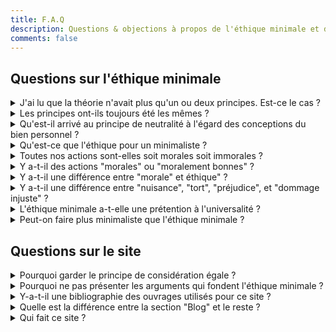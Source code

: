 ```yaml
---
title: F.A.Q
description: Questions & objections à propos de l'éthique minimale et de ce site
comments: false
---
```


<!-- template pour les nouvelles entrées :
<details id="id">
  <summary>question</summary>

  réponse
  <span>[[permalien]](#id)</span>
</details>
-->

## Questions sur l'éthique minimale
<details id="2007">
  <summary>J'ai lu que la théorie n'avait plus qu'un ou deux principes. Est-ce le cas&nbsp;?</summary>

  C'est compliqué. Ruwen Ogien a bien affirmé que son éthique se limitait au seul principe de non-nuisance. Mais en réalité, il n'a jamais abandonné le principe [d'indifférence morale du rapport à soi](page/indifference-morale-rapport-a-soi/). Par contre, il est revenu sur le principe de [considération égale](/page/egale-consideration-de-chacun). La théorie aurait donc 2 principes... Mais cela crée des problèmes.

  En 2006, Ogien explique que le principe de non-nuisance doit être complété par un principe d'assistance. C'est pourquoi il ajoute le principe de considération égale à sa théorie.

  Quelques années plus tard, il change d'avis. Ce principe d'assistance lui semble introduire un risque de paternalisme&nbsp;: il l'abandonne. La considération égale serait donc rejetée hors de l'éthique minimale.

  Problème&nbsp;: le principe de considération égale n'est pas *uniquement* un principe d'assistance. Ogien soutient que c’est un composant central que toute théorie morale doit accepter par défaut.

  La considération égale exprime "le point de vue moral". On ne peut s'en débarrasser en claquant des doigts. Or, à ma connaissance, Ogien n'a jamais expliqué en détails ce revirement théorique.

  Pour savoir pourquoi ce site conserve une présentation de l'éthique minimale en 3 principes, voir [cette entrée de la FAQ](#pcedead)

  Source&nbsp;: *La morale introuvable*, in Raison publique 2017&nbsp;/&nbsp;02, "Du minimalisme moral", p.30. <span>[[permalien]](#2007)</span>
</details>
<details id="evolution">
  <summary>Les principes ont-ils toujours été les mêmes&nbsp;?</summary>

  Non.

  Les [premières versions de l'éthique minimale](/page/formulations-ethique-minimale/) n'incluaient pas le principe d'indifférence morale du rapport à soi. Elles mobilisaient le principe de neutralité à l'égard des conceptions du bien.

  La dernière version de la théorie semble rejeter le principe de considération égale. Ogien paraît même abandonner *aussi* l'indifférence morale du rapport à soi, mais ça n'est pas vraiment le cas.

  Par ailleurs, la formulation des principes a évolué entre le début de l'éthique minimale et sa présentation détaillée dans *L'éthique aujourd'hui*.
  <span>[[permalien]](#evolution)</span>
</details>
<details id="neutre">
  <summary>Qu'est-il arrivé au principe de neutralité à l'égard des conceptions du bien personnel&nbsp;?</summary>

  Les [premières versions de l'éthique minimale](/page/formulations-ethique-minimale/) incluaient le principe de neutralité à l'égard des conceptions du bien personnel. Il n'est désormais plus central, mais il reste présent. L'éthique minimale nous demande de rester neutre au regard de ces conceptions "dans la mesure où elles ne concernent que soi-même". Une conception du bien personnel pourrait très bien inclure l'élimination physique des autres (voisins bruyants, automobilistes lents au feu rouge, etc.). L'éthique minimale n'incite alors pas à la neutralité.
  <span>[[permalien]](#neutre)</span>
</details>
<details id="defmorale">
  <summary> Qu'est-ce que l'éthique pour un minimaliste&nbsp;?</summary>

  Pour un minimaliste, l'éthique s'intéresse à la coexistence des libertés individuelles et à la coopération sociale équitable. Elle concerne les relations entre personnes non réglées par la menace et la force.

  L'éthique ne cherche pas à répondre à des questions supposées "profondes" ou "existentielles". Elle n'a pas non plus vocation à régenter tous les aspects de notre existence.

  Source : *L'éthique aujourd'hui*, Ch. 4, p. 80 et Conclusion, p. 197  
  <span>[[permalien]](#defmorale)</span>
</details>
<details id="moralimmoral">
  <summary>Toutes nos actions sont-elles soit morales soit immorales&nbsp;?</summary>

  Non. L'éthique minimale ne divise pas nos actions en "soit morales, soit immorales". Elle ne les divise pas *non plus* en "soit morales, soit immorales, soit moralement neutres".

  La séparation se fait entre les actions *immorales* (qui violent les principes de [non-nuisance](/page/principe-non-nuisance) ou d'[égale considération](/page/egale-consideration-de-chacun)) et *toutes les autres* (qui ne violent pas ces principes). Si une action n'est pas immorale, elle n'a "rien à voir" avec l'éthique.
  <span>[[permalien]](#moralimmoral)</span>
</details>
<details id="moral">
  <summary>Y a-t-il des actions "morales" ou "moralement bonnes"&nbsp;?</summary>

  Non. L'éthique minimale demande juste de ne pas enfreindre les principes de non-nuisance et d'égale considération. Elle ne prescrit aucune action "positive" (donner aux pauvres, aider son prochain, etc.). Il n'y a donc pas d'action "morale" ou "moralement bonne" en éthique minimale.

  Source : "Mon dîner chez les cannibales" in *Mon dîner chez les cannibales*, p. 90-91
  <span>[[permalien]](#moral)</span>
</details>
<details id="moraleethique">
  <summary>Y a-t-il une différence entre "morale" et éthique"&nbsp;?</summary>

  Non. L'éthique minimale utilise les 2 termes indifféremment. Contrairement à d'autres théories, elle ne fait aucune distinction entre "morale" et "éthique".

  Source : "Éthique et morale", in *L'influence de l'odeur des croissants chauds sur la bonté humaine*, p. 312 et p. 9 note 1
  <span>[[permalien]](#moraleethique)</span>
</details>
<details id="formulation">
  <summary>Y a-t-il une différence entre "nuisance", "tort", "préjudice", et "dommage injuste"&nbsp;?</summary>

  Non. Toutes ces formulations sont équivalentes.
  <span>[[permalien]](#formulation)</span>
</details>
<details id="universel">
  <summary>L'éthique minimale a-t-elle une prétention à l'universalité&nbsp;?</summary>

  Oui, au sens où la prétention à l'universalité est un caractère fondamental de l'éthique *en général*. Mais aussi parce que le créateur de l'éthique minimale (Ruwen Ogien) n'est pas relativiste en morale.
  <span>[[permalien]](#universel)</span>
</details>
<details id="autresmini">
  <summary>Peut-on faire plus minimaliste que l'éthique minimale&nbsp;?</summary>

  Oui et non.

  *Oui*. Une théorie qui n'admettrait *que* le principe de non-nuisance serait plus minimaliste : elle serait constituée de moins d'éléments conceptuels.

  *Non*. L'éthique minimale réduit la morale au rapport à autrui, alors que d'autres théories y incluent le [rapport à soi-même](/page/indifference-morale-rapport-a-soi/). De ce point de vue, il est difficile de faire plus minimaliste.

  *Oui et non (en même temps)*. On peut réduire l'éthique à la non-nuisance *et* accorder une valeur au rapport à soi-même. Dans ce cas on est *à la fois* plus et moins minimaliste qu'Ogien.
  <span>[[permalien]](#autresmini)</span>
</details>

## Questions sur le site

<details id="pcedead">
  <summary>Pourquoi garder le principe de considération égale&nbsp;?</summary>

  J'ai écrit ce site *avant* que le texte où Ogien rejette le principe d'égale considération soit publié. C'était des semaines de travail. Je n'ai pas la force de tout reprendre pour adapter le site à la dernière version de la théorie.

  Mais si je décidais de le faire, sur quoi pourrais-je m'appuyer&nbsp;? À ma connaissance, il n'y a pas de texte détaillé où Ogien présente sa théorie mise à jour. Faute de mieux, je préfère en rester à une version bien documentée de la théorie, celle en 3 principes.
  <span>[[permalien]](#pcedead)</span>
</details>
<details id="argument">
  <summary>Pourquoi ne pas présenter les arguments qui fondent l'éthique minimale&nbsp;?</summary>

  L'objectif est de faire découvrir l'éthique minimale, pas de remplacer la lecture d'Ogien – qui est plus drôle et plus passionnante que ce site web. Sérieusement, lisez Ogien, c'est aussi philosophique qu'hilarant.
  <span>[[permalien]](#argument)</span>
</details>
<details id="biblio">
  <summary>Y-a-t-il une bibliographie des ouvrages utilisés pour ce site&nbsp;?</summary>

  Oui ! C'est [sur cette page](/page/bibliographie). En bref, le site s'appuie sur *L'éthique aujourd'hui* et *La panique morale*, avec quelques éléments issus de *La liberté d'offenser*, de *La vie, la mort, l'État*, et de *Mon dîner chez les cannibales*.
  <span>[[permalien]](#biblio)</span>
</details>
<details id="pageblog">
  <summary>Quelle est la différence entre la section "Blog" et le reste&nbsp;?</summary>

  La section ""[Blog](/blog/)" est réservée aux contenus qui ne sont pas 100% ogieniens. Elle a vocation à contenir des analyses approfondies, des interprétations, des critiques ou des prolongations de l'éthique d'Ogien.

  Le reste du site (la section "[Pages](/page/)" et cette FAQ) expose l'éthique minimale telle que Ruwen Ogien la présente lui-même, sans critique ni parti pris interprétatif.
  <span>[[permalien]](#pageblog)</span>
</details>
<details id="qui">
  <summary>Qui fait ce site&nbsp;?</summary>

  Ce site est conçu et rédigé par Guillaume Gallais. Ex-étudiant en philosophie à Paris IV, je m'intéresse au travail de Ruwen Ogien sur l'éthique minimale depuis 2003. J'ai eu l'occasion au cours de mes études de faire des recherches sur l'éthique minimale et de rencontrer Ruwen Ogien pour discuter de *La panique morale* et des pré-versions de *L'éthique aujourd'hui*. Dans un autre registre, je suis aussi le créateur de [Dicophilo.fr](https://dicophilo.fr).
  <span>[[permalien]](#qui)</span>
</details>
